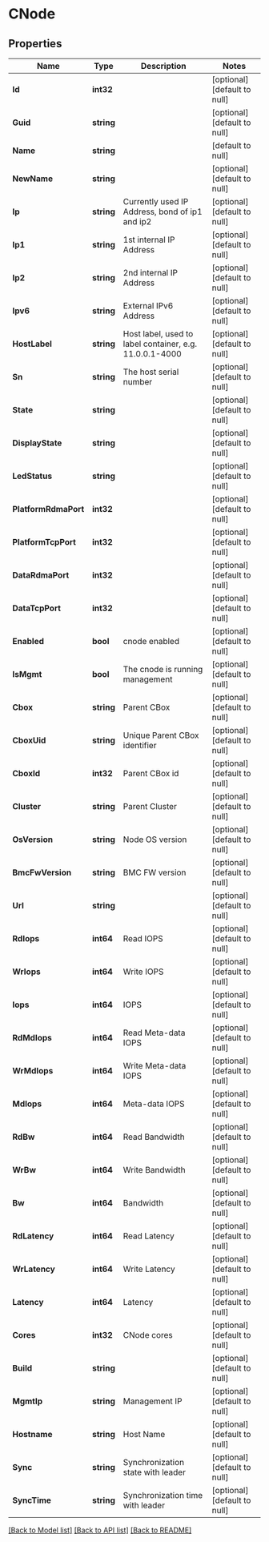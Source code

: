 # CNode

## Properties
Name | Type | Description | Notes
------------ | ------------- | ------------- | -------------
**Id** | **int32** |  | [optional] [default to null]
**Guid** | **string** |  | [optional] [default to null]
**Name** | **string** |  | [default to null]
**NewName** | **string** |  | [optional] [default to null]
**Ip** | **string** | Currently used IP Address, bond of ip1 and ip2 | [optional] [default to null]
**Ip1** | **string** | 1st internal IP Address | [optional] [default to null]
**Ip2** | **string** | 2nd internal IP Address | [optional] [default to null]
**Ipv6** | **string** | External IPv6 Address | [optional] [default to null]
**HostLabel** | **string** | Host label, used to label container, e.g. 11.0.0.1-4000 | [optional] [default to null]
**Sn** | **string** | The host serial number | [optional] [default to null]
**State** | **string** |  | [optional] [default to null]
**DisplayState** | **string** |  | [optional] [default to null]
**LedStatus** | **string** |  | [optional] [default to null]
**PlatformRdmaPort** | **int32** |  | [optional] [default to null]
**PlatformTcpPort** | **int32** |  | [optional] [default to null]
**DataRdmaPort** | **int32** |  | [optional] [default to null]
**DataTcpPort** | **int32** |  | [optional] [default to null]
**Enabled** | **bool** | cnode enabled | [optional] [default to null]
**IsMgmt** | **bool** | The cnode is running management | [optional] [default to null]
**Cbox** | **string** | Parent CBox | [optional] [default to null]
**CboxUid** | **string** | Unique Parent CBox identifier | [optional] [default to null]
**CboxId** | **int32** | Parent CBox id | [optional] [default to null]
**Cluster** | **string** | Parent Cluster | [optional] [default to null]
**OsVersion** | **string** | Node OS version | [optional] [default to null]
**BmcFwVersion** | **string** | BMC FW version | [optional] [default to null]
**Url** | **string** |  | [optional] [default to null]
**RdIops** | **int64** | Read IOPS | [optional] [default to null]
**WrIops** | **int64** | Write IOPS | [optional] [default to null]
**Iops** | **int64** | IOPS | [optional] [default to null]
**RdMdIops** | **int64** | Read Meta-data IOPS | [optional] [default to null]
**WrMdIops** | **int64** | Write Meta-data IOPS | [optional] [default to null]
**MdIops** | **int64** | Meta-data IOPS | [optional] [default to null]
**RdBw** | **int64** | Read Bandwidth | [optional] [default to null]
**WrBw** | **int64** | Write Bandwidth | [optional] [default to null]
**Bw** | **int64** | Bandwidth | [optional] [default to null]
**RdLatency** | **int64** | Read Latency | [optional] [default to null]
**WrLatency** | **int64** | Write Latency | [optional] [default to null]
**Latency** | **int64** | Latency | [optional] [default to null]
**Cores** | **int32** | CNode cores | [optional] [default to null]
**Build** | **string** |  | [optional] [default to null]
**MgmtIp** | **string** | Management IP | [optional] [default to null]
**Hostname** | **string** | Host Name | [optional] [default to null]
**Sync** | **string** | Synchronization state with leader | [optional] [default to null]
**SyncTime** | **string** | Synchronization time with leader | [optional] [default to null]

[[Back to Model list]](../README.md#documentation-for-models) [[Back to API list]](../README.md#documentation-for-api-endpoints) [[Back to README]](../README.md)


